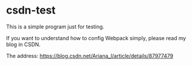 # csdn-test

This is a simple program just for testing.

If you want to understand how to config Webpack simply, please read my blog in CSDN.

The address: https://blog.csdn.net/Ariana_l/article/details/87977479

